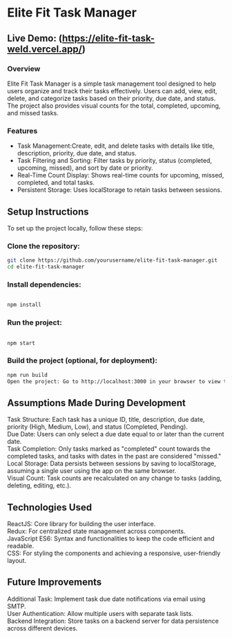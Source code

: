 # Elite Fit Task Manager
## Live Demo: (https://elite-fit-task-weld.vercel.app/)

### Overview
Elite Fit Task Manager is a simple task management tool designed to help users organize and track their tasks effectively. Users can add, view, edit, delete, and categorize tasks based on their priority, due date, and status. The project also provides visual counts for the total, completed, upcoming, and missed tasks.

### Features
- Task Management:Create, edit, and delete tasks with details like title, description, priority, due date, and status.<br/>
- Task Filtering and Sorting: Filter tasks by priority, status (completed, upcoming, missed), and sort by date or priority.<br/>
- Real-Time Count Display: Shows real-time counts for upcoming, missed, completed, and total tasks.<br/>
- Persistent Storage: Uses localStorage to retain tasks between sessions.<br/>


## Setup Instructions
To set up the project locally, follow these steps:

### Clone the repository:
```bash
git clone https://github.com/yourusername/elite-fit-task-manager.git
cd elite-fit-task-manager 
```
### Install dependencies:

```bash

npm install
```
### Run the project:

```bash

npm start
```
### Build the project (optional, for deployment):

```bash
npm run build
Open the project: Go to http://localhost:3000 in your browser to view the app.
```
## Assumptions Made During Development
Task Structure: Each task has a unique ID, title, description, due date, priority (High, Medium, Low), and status (Completed, Pending).<br/>
Due Date: Users can only select a due date equal to or later than the current date.<br/>
Task Completion: Only tasks marked as "completed" count towards the completed tasks, and tasks with dates in the past are considered "missed."<br/>
Local Storage: Data persists between sessions by saving to localStorage, assuming a single user using the app on the same browser.<br/>
Visual Count: Task counts are recalculated on any change to tasks (adding, deleting, editing, etc.).<br/>

## Technologies Used
ReactJS: Core library for building the user interface.<br/>
Redux: For centralized state management across components.<br/>
JavaScript ES6: Syntax and functionalities to keep the code efficient and readable.<br/>
CSS: For styling the components and achieving a responsive, user-friendly layout.<br/>
## Future Improvements
Additional Task: Implement task due date notifications via email using SMTP.<br/>
User Authentication: Allow multiple users with separate task lists.<br/>
Backend Integration: Store tasks on a backend server for data persistence across different devices.<br/>
